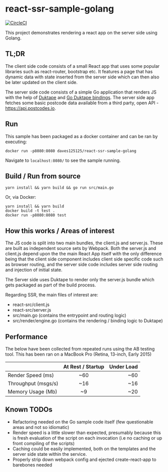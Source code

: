 # react-ssr-sample-golang

[![CircleCI](https://circleci.com/gh/daves125125/react-ssr-sample-golang.svg?style=svg&circle-token=5429e86f218c76bc2fe839e08b94cd42fcde5e0a)](https://circleci.com/gh/daves125125/react-ssr-sample-golang)

This project demonstrates rendering a react app on the server side using Golang. 


## TL;DR

The client side code consists of a small React app that uses some popular libraries such as react-router, bootstrap etc. It 
features a page that has dynamic data with state inserted from the server side which can then also be later updated on the client side. 

The server side code consists of a simple Go application that renders JS with the help of [Duktape](http://duktape.org/index.html) and [Go Duktape bindings](https://github.com/olebedev/go-duktape). The server side app fetches some basic postcode data available from a third party, open API - https://api.postcodes.io.


## Run

This sample has been packaged as a docker container and can be ran by executing: 

```
docker run -p8080:8080 daves125125/react-ssr-sample-golang
```

Navigate to `localhost:8080/` to see the sample running.


## Build / Run from source
```
yarn install && yarn build && go run src/main.go
```

Or, via Docker:

```
yarn install && yarn build 
docker build -t test .
docker run -p8080:8080 test
```


## How this works / Areas of interest

The JS code is split into two main bundles, the client.js and server.js. These are built as independent source sets 
by Webpack. Both the server.js and client.js depend upon the the main React App itself with the only difference being 
that the client side component includes client side specific code such as browser routing, and the server side code includes
server side routing and injection of initial state.

The Server side uses Duktape to render only the server.js bundle which gets packaged as part of the build process.

Regarding SSR, the main files of interest are:

- react-src/client.js
- react-src/server.js
- src/main.go (contains the entrypoint and routing logic)
- src/render/engine.go (contains the rendering / binding logic to Duktape)


## Performance

The below have been collected from repeated runs using the AB testing tool. This has been ran on a MacBook Pro (Retina, 13-inch, Early 2015) 

|                     | At Rest / Startup  | Under Load  |
| ------------------- |:------------------:| -----------:|
| Render Speed (ms)   | ~60                | ~60         |
| Throughput (msgs/s) | ~16                | ~16         |
| Memory Usage (Mb)   | ~9                 | ~20         |


## Known TODOs

- Refactoring needed on the Go sample code itself (few questionable areas and not so idiomatic)
- Render speed is a little slower than expected, presumably because this is fresh evaluation of the script on each invocation (i.e no caching or up front compiling of the scripts)
- Caching could be easily implemented, both on the templates and the server side state within the service.
- Properly strip down webpack config and ejected create-react-app to barebones needed
